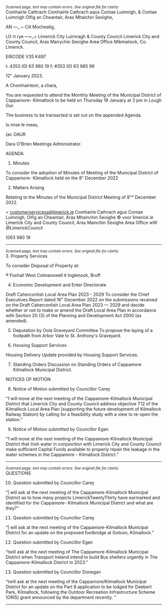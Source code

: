 *<small>Scanned page, text may contain errors. See original file for clarity</small>*  
Comhairle Cathrach Comhairle Cathrach aqus Contae Luimnigh,
& Contae Luimnigh Olfig an Cheantair, Aras Mhaichin Seoighe,

AN —_ ~ Cill Mochealig,

LO rt rye
—=_= Limerick City Luirnragh
& County Council Limerick City and County Council,
Aras Mairychin Seoighe Area Office
Mibmaiiock,
Co. Limenck.

EIRCODE V35 K497

t: 4353 (0) 63 980 19
f; #353 (0) 63 985 99

12" January 2023.

A Chomhairleoir, a chara,

You are requested to attend the Monthly Meeting of the Municipal District of Cappamore-
Kilmatlock to be held on Thursday 19 January at 3 pm in Lough Gur.

The business to be transacted is set out on the appended Agenda.

Is mise le meas,

(ac OAUR

Dara O’Brien
Meetings Administrator.

AGENDA
1. Minutes

To consider the adoption of Minutes of Meeting of the Municipal District of Cappamore-
Kilmallock held on the 8" December 2022

2. Matters Arising

Relating to the Minutes of the Municipal District Meeting of 8"° December 2022.

= customerservicesa@limerick.ie
Comhairle Cathrach agus Contae Luimnigh, Oifig an Cheantair, Aras Mhainchin Seoighe © voor limerick.ie
Limerick City and County Council, Aras Mainchin Seoighe Area Office wW @LimerickCouncil

(063 980 19

---
*<small>Scanned page, text may contain errors. See original file for clarity</small>*  
3. Property Services

To consider Disposal of Property at:

® Foxhall West Colmanswell
¢ Inglenook, Bruff

4. Economic Development and Enter Directorate

Draft Caherconlish Local Area Plan 2023 - 2029
To consider the Chief Executives Report dated 16" December 2022 on the submissions
received on the Draft Caherconlish Local Area Plan 2023 — 2029 and decide whether or not
to make or amend the Draft Local Area Plan in accordance with Section 20 (3) of the
Planning and Development Act 2000 (as amended).

5. Deputation by Oola Graveyard Committee
To propose the laying of a footpath from Arbor Vale to St. Anthony's Graveyard.

6. Housing Support Services

Housing Delivery Update provided by Housing Support Services.

7. Standing Orders
Discussion on Standing Orders of Cappamore Kilmallock Municipal District.

NOTICES OF MOTION

8. Notice of Motion submitted by Councillor Carey

“1 will move at the next meeting of the Cappamore-Kilmallock Municipal District that
Limerick City and County Council address objective T12 of the Kilmallock Local Area Plan
[supporting the future development of Kilmallock Railway Station) by calling for a feasibility
study with a view to re-open the station.”

9. Notice of Motion submitted by Councillor Egan

“1 will move at the next meeting of the Cappamore-Kilmallock Municipal District that Irish
water in conjunction with Limerick City and County Council make sufficient Capital Funds
available to properly repair the leakage in the water schemes in the Cappamore -
Kilmallock District.”

---
*<small>Scanned page, text may contain errors. See original file for clarity</small>*  
QUESTIONS

10. Question submitted by Councillor Carey

“| will ask at the next meeting of the Cappamore-Kilmallock Municipal District as to how
many projects LimerickTwentyThirty have earmarked and identified for the Cappamore-
Kilmallock Municipal District and what are they?”

11. Question submitted by Councillor Carey

“| will ask at the next meeting of the Cappamore-Kilmallock Municipal District for an
update on the proposed footbridge at Gotoon, Kilmallock.”

12. Question submitted by Councillor Egan

“twill ask at the next meeting of The Cappamore-Kilmallock Municipal District when
Transport Ireland intend to build Bus shelters urgently in The Cappamore-Kilmallock
District in 2023.”

13. Question submitted by Councillor Donegan

“twill ask at the next meeting of the Cappamore/Kilmallock Municipal District for an
update on the Part 8 application to be lodged for Deebert Park, Kilmallock, following the
Outdoor Recreation Infrastructure Scheme (ORIS) grant announced by the department
recently. “

---
